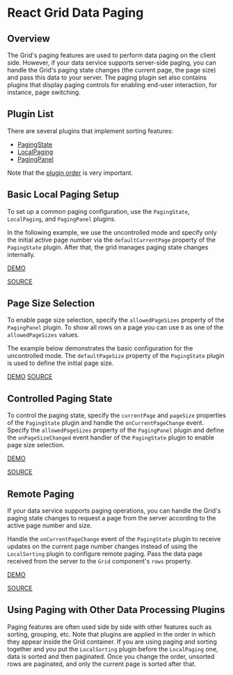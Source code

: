 # React Grid Data Paging

## Overview

The Grid's paging features are used to perform data paging on the client side. However, if your data service supports server-side paging, you can handle the Grid's paging state changes (the current page, the page size) and pass this data to your server. The paging plugin set also contains plugins that display paging controls for enabling end-user interaction, for instance, page switching.

## Plugin List

There are several plugins that implement sorting features:
- [PagingState](../reference/paging-state.md)
- [LocalPaging](../reference/local-paging.md)
- [PagingPanel](../reference/paging-panel.md)

Note that the [plugin order](../README.md#plugin-order) is very important.

## Basic Local Paging Setup

To set up a common paging configuration, use the `PagingState`, `LocalPaging`, and `PagingPanel` plugins.

In the following example, we use the uncontrolled mode and specify only the initial active page number via the `defaultCurrentPage` property of the `PagingState` plugin. After that, the grid manages paging state changes internally.

[DEMO](http://devexpress.github.io/devextreme-reactive/react/grid/demos/#/paging/local-paging)

[SOURCE](https://github.com/DevExpress/devextreme-reactive/tree/master/packages/dx-react-demos/src/bootstrap3/paging/local-paging.jsx)

## Page Size Selection

To enable page size selection, specify the `allowedPageSizes` property of the `PagingPanel` plugin. To show all rows on a page you can use `0` as one of the `allowedPageSizes` values.

The example below demonstrates the basic configuration for the uncontrolled mode. The `defaultPageSize` property of the `PagingState` plugin is used to define the initial page size.

[DEMO](http://devexpress.github.io/devextreme-reactive/react/grid/demos/#/paging/page-size-selector)
[SOURCE](https://github.com/DevExpress/devextreme-reactive/tree/master/packages/dx-react-demos/src/bootstrap3/paging/page-size-selector.jsx)

## Controlled Paging State

To control the paging state, specify the `currentPage` and `pageSize` properties of the `PagingState` plugin and handle the `onCurrentPageChange` event. Specify the `allowedPageSizes` property of the `PagingPanel` plugin and define the `onPageSizeChanged` event handler of the `PagingState` plugin to enable page size selection.

[DEMO](http://devexpress.github.io/devextreme-reactive/react/grid/demos/#/paging/local-paging-controlled)

[SOURCE](https://github.com/DevExpress/devextreme-reactive/tree/master/packages/dx-react-demos/src/bootstrap3/paging/local-paging-controlled.jsx)

## Remote Paging

If your data service supports paging operations, you can handle the Grid's paging state changes to request a page from the server according to the active page number and size.

Handle the `onCurrentPageChange` event of the `PagingState` plugin to receive updates on the current page number changes instead of using the `LocalSorting` plugin to configure remote paging. Pass the data page received from the server to the `Grid` component's `rows` property.

[DEMO](http://devexpress.github.io/devextreme-reactive/react/grid/demos/#/paging/remote-paging)

[SOURCE](https://github.com/DevExpress/devextreme-reactive/tree/master/packages/dx-react-demos/src/bootstrap3/paging/remote-paging.jsx)

## Using Paging with Other Data Processing Plugins

Paging features are often used side by side with other features such as sorting, grouping, etc. Note that plugins are applied in the order in which they appear inside the Grid container. If you are using paging and sorting together and you put the `LocalSorting` plugin before the `LocalPaging` one,  data is sorted and then paginated. Once you change the order, unsorted rows are paginated, and only the current page is sorted after that.

